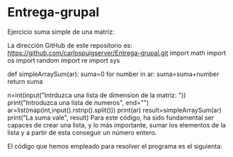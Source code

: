 # Entrega-grupal

Ejercicio suma simple de una matriz:

La dirección GitHub de este repositorio es: https://github.com/carlospuigserver/Entrega-grupal.git
import math
import os
import random
import re
import sys

def simpleArraySum(ar):
    suma=0
    for number  in ar:
        suma=suma+number
    return suma

n=int(input("Intrduzca una lista de dimension de la matriz: "))
print("Introduzca una lista de numeros", end="")
ar=list(map(int,input().rstrip().split()))
print(ar)
result=simpleArraySum(ar)
print("La suma vale", result)
Para este código, ha sido fundamental ser capaces de crear una lista, y lo más importante, sumar los elementos de la lista y a partir de esta conseguir un número entero.

El código que hemos empleado para resolver el programa es el siguienta:
```
